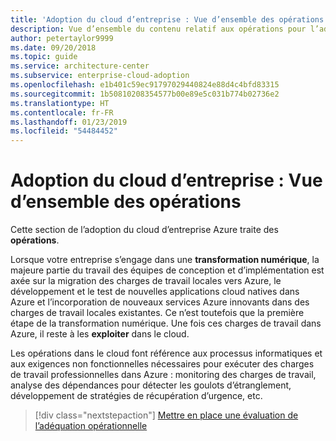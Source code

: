 ```yaml
---
title: 'Adoption du cloud d’entreprise : Vue d’ensemble des opérations'
description: Vue d’ensemble du contenu relatif aux opérations pour l’adoption du cloud d’entreprise Azure
author: petertaylor9999
ms.date: 09/20/2018
ms.topic: guide
ms.service: architecture-center
ms.subservice: enterprise-cloud-adoption
ms.openlocfilehash: e1b401c59ec91797029440824e88d4c4bfd83315
ms.sourcegitcommit: 1b50810208354577b00e89e5c031b774b02736e2
ms.translationtype: HT
ms.contentlocale: fr-FR
ms.lasthandoff: 01/23/2019
ms.locfileid: "54484452"
---
```

# <a name="enterprise-cloud-adoption-operations-overview"></a>Adoption du cloud d’entreprise : Vue d’ensemble des opérations

Cette section de l’adoption du cloud d’entreprise Azure traite des **opérations**. 

Lorsque votre entreprise s’engage dans une **transformation numérique**, la majeure partie du travail des équipes de conception et d’implémentation est axée sur la migration des charges de travail locales vers Azure, le développement et le test de nouvelles applications cloud natives dans Azure et l’incorporation de nouveaux services Azure innovants dans des charges de travail locales existantes. Ce n’est toutefois que la première étape de la transformation numérique. Une fois ces charges de travail dans Azure, il reste à les **exploiter** dans le cloud.

Les opérations dans le cloud font référence aux processus informatiques et aux exigences non fonctionnelles nécessaires pour exécuter des charges de travail professionnelles dans Azure : monitoring des charges de travail, analyse des dépendances pour détecter les goulots d’étranglement, développement de stratégies de récupération d’urgence, etc.

> [!div class="nextstepaction"]
> [Mettre en place une évaluation de l’adéquation opérationnelle](operational-fitness-review.md)

